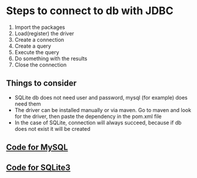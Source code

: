 # Steps to connect to db with JDBC

1. Import the packages
2. Load(register) the driver
3. Create a connection
4. Create a query
5. Execute the query
6. Do something with the results
7. Close the connection

## Things to consider

- SQLite db does not need user and password, mysql (for example) does need them
- The driver can be installed manually or via maven. Go to maven and look for the driver, then paste the dependency in the pom.xml file
- In the case of SQLite, connection will always succeed, because if db does not exist it will be created


## [Code for MySQL](https://github.com/joeldevel/JDBC-steps-to-connect/blob/main/src/main/java/com/cristianjoel/connectToDB/ConnectToMysql.java)

## [Code for SQLite3](https://github.com/joeldevel/JDBC-steps-to-connect/blob/main/src/main/java/com/cristianjoel/connectToDB/ConnectToSqlite.java)
